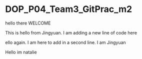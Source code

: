 # DOP_P04_Team3_GitPrac_m2

hello there WELCOME

This is hello from Jingyuan. I am adding a new line of code here

ello again. I am here to add in a second line. I am Jingyuan

Hello im natalie